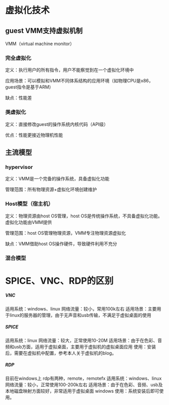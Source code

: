 # 虚拟化技术

## guest VMM支持虚拟机制

VMM（virtual machine monitor）

### 完全虚拟化

定义：执行用户的所有指令，用户不能察觉到在一个虚拟化环境中

应用场景：可以模拟和VMM不同体系结构的应用环境（如物理CPU是x86，guest指令是基于ARM）

缺点：性能差

### 类虚拟化

定义：直接修改guest的操作系统内核代码（API级）

优点：性能更接近物理机性能

## 主流模型

### hypervisor

定义：VMM是一个完备的操作系统，具备虚拟化功能

管理范围：所有物理资源+虚拟化环境创建维护

### Host模型（宿主机）

定义：物理资源由host OS管理，host OS是传统操作系统，不具备虚拟化功能。虚拟化功能由VMM提供

管理范围：host OS管理物理资源，VMM专注物理资源虚拟化

缺点：VMM借助host OS操作硬件，导致硬件利用不充分

### 混合模型

# SPICE、VNC、RDP的区别

##### VNC

适用系统：windows、linux
 网络流量：较小，常用100k左右
 适用场景：主要用于linux的服务器的管理，由于无声音和usb传输，不满足于虚拟桌面的使用

##### SPICE

适用系统：linux
 网络流量：较大，正常使用10-20M
 适用场景：由于在色彩、音频和usb方面，适用于虚拟桌面，主要用于虚拟机的虚拟桌面应用
 使用：安装后，需要在虚拟机中配置，参考本人关于虚拟机的blog。

##### RDP

目前在windows上 rdp有两种，remote，remotefx
 适用系统：windows、linux
 网络流量：较小，正常使用100-200k左右
 适用场景：由于在色彩、音频、usb及本地磁盘映射方面较好，非常适用于虚拟桌面
 windows 使用：系统安装后即可使用。